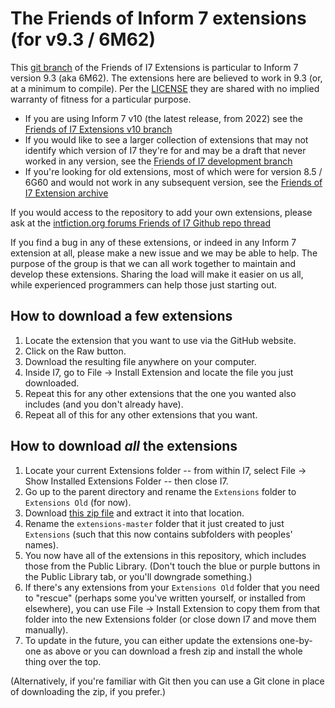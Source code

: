 The Friends of Inform 7 extensions (for v9.3 / 6M62)
====================================================

This [git branch](https://www.atlassian.com/git/tutorials/using-branches) of the Friends of I7 Extensions is particular to Inform 7 version 9.3 (aka 6M62). The extensions here are believed to work in 9.3 (or, at a minimum to compile). Per the [LICENSE](./LICENSE) they are shared with no implied warranty of fitness for a particular purpose.

- If you are using Inform 7 v10 (the latest release, from 2022) see the [Friends of I7 Extensions v10 branch](https://github.com/i7/extensions/tree/10.1)
- If you would like to see a larger collection of extensions that may not identify which version of I7 they're for and may be a draft that never worked in any version, see the [Friends of I7 development branch](https://github.com/i7/extensions/tree/master)
- If you're looking for old extensions, most of which were for version 8.5 / 6G60 and would not work in any subsequent version, see the [Friends of I7 Extension archive](https://github.com/i7/archive)

If you would access to the repository to add your own extensions, please ask at the [intfiction.org forums Friends of I7 Github repo thread](https://intfiction.org/t/friends-of-i7-github/4103)

If you find a bug in any of these extensions, or indeed in any Inform 7 extension at all, please make a new issue and we may be able to help. The purpose of the group is that we can all work together to maintain and develop these extensions. Sharing the load will make it easier on us all, while experienced programmers can help those just starting out.

How to download a few extensions
--------------------------------
1. Locate the extension that you want to use via the GitHub website.
2. Click on the Raw button.
3. Download the resulting file anywhere on your computer.
4. Inside I7, go to File -> Install Extension and locate the file you just downloaded.
5. Repeat this for any other extensions that the one you wanted also includes (and you don't already have).
6. Repeat all of this for any other extensions that you want.

How to download *all* the extensions
------------------------------------
1. Locate your current Extensions folder -- from within I7, select File -> Show Installed Extensions Folder -- then close I7.
2. Go up to the parent directory and rename the `Extensions` folder to `Extensions Old` (for now).
3. Download [this zip file](https://github.com/i7/extensions/archive/master.zip) and extract it into that location.
4. Rename the `extensions-master` folder that it just created to just `Extensions` (such that this now contains subfolders with peoples' names).
5. You now have all of the extensions in this repository, which includes those from the Public Library.  (Don't touch the blue or purple buttons in the Public Library tab, or you'll downgrade something.)
6. If there's any extensions from your `Extensions Old` folder that you need to "rescue" (perhaps some you've written yourself, or installed from elsewhere), you can use File -> Install Extension to copy them from that folder into the new Extensions folder (or close down I7 and move them manually).
7. To update in the future, you can either update the extensions one-by-one as above or you can download a fresh zip and install the whole thing over the top.

(Alternatively, if you're familiar with Git then you can use a Git clone in place of downloading the zip, if you prefer.)
